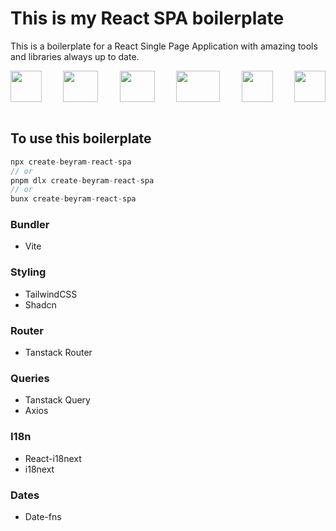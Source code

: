 # This is my React SPA boilerplate

This is a boilerplate for a React Single Page Application with amazing tools and libraries always up to date.

<div style="display:flex; justify-content:space-between; align-items:center">
<img src="https://upload.wikimedia.org/wikipedia/commons/thumb/f/f1/Vitejs-logo.svg/1039px-Vitejs-logo.svg.png" width=50 height=50/>
<img src="https://upload.wikimedia.org/wikipedia/commons/thumb/3/30/React_Logo_SVG.svg/1200px-React_Logo_SVG.svg.png" width=56 height=50/>
<img src="https://seeklogo.com/images/S/shadcn-ui-logo-EF735EC0E5-seeklogo.com.png?v=638421451470000000" width=56 height=50/>
<img src="https://upload.wikimedia.org/wikipedia/commons/thumb/d/d5/Tailwind_CSS_Logo.svg/2560px-Tailwind_CSS_Logo.svg.png" width=70 height=50/>
<img src="https://tanstack.com/_build/assets/logo-color-600w-Er4SOkq1.png" width=50 height=50/>
<img src="https://avatars.githubusercontent.com/u/8546082?s=280&v=4" width=50 height=50/>
</div>

<br/>

## To use this boilerplate

```js
npx create-beyram-react-spa
// or
pnpm dlx create-beyram-react-spa
// or
bunx create-beyram-react-spa
```

### Bundler

- Vite

### Styling

- TailwindCSS
- Shadcn

### Router

- Tanstack Router

### Queries

- Tanstack Query
- Axios

### I18n

- React-i18next
- i18next

### Dates

- Date-fns
